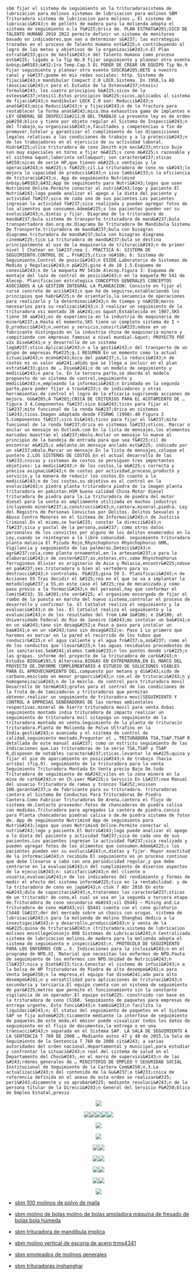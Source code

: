 
```
sbm fijar el sistema de seguimiento en la trituradorasistema de lubricacion para molinos sistemas de lubricacion para molinos SBM Trituradora sistema de lubricacion para molinos … El sistema de lubricaci&#243;n de pellets de madera para la molienda adopta el sistema de seguimiento e.la f&#225;brica de. PLAN ESTRAT&#201;GICO DE TALENTO HUMANO 2018 2022 permite definir un sistema de monitoreo basado en indicadores,que van a determinar s&#237; las estrategias trazadas en el proceso de Talento Humano est&#225;n contribuyendo al logro de las metas y objetivos de la organizaci&#243;n.El Plan estrat&#233;gico de Gesti&#243;n del Talento Humano como proceso est&#225; ligado a la Tip No.9 Fijar seguimiento y planear otro evento &nbsp;&#0183;&#32;1ra Temp.Cap.5 EL PODER DE CREAR UN EQUIPO Tip No.9 Fijar seguimiento y planear otro evento SUSCR&#205;BETE a nuestro canal y s&#237;gueme en mis redes sociales: http. Sistema de fijaci&#243;n mandibular Compact 2.0 LOCK.Sistema. En 1958,la AO (Asociaci&#243;n para el Estudio de la Osteos&#237;ntesis) formul&#243; los cuatro principios b&#225;sicos de la osteos&#237;ntesis1.Estos principios b&#225;sicos,aplicados al sistema de fijaci&#243;n mandibular LOCK 2.0 son: Reducci&#243;n anat&#243;mica Reducci&#243;n y fijaci&#243;n de la fractura para restablecer la forma anat&#243;mica.Una exhaustiva gama de implantes e LEY GENERAL DE INSPECCI&#211;N DEL TRABAJO La presente ley es de orden p&#250;blico y tiene por objeto regular el Sistema de Inspecci&#243;n del Trabajo,su organizaci&#243;n,facultades y competencias a fin de promover,tutelar y garantizar el cumplimiento de las disposiciones legales relativas a las condiciones de trabajo y a la protecci&#243;n de los trabajadores en el ejercicio de su actividad laboral. Hidr&#225;ulica trituradora de cono Zenith eje exc&#233;ntrico buje son muy especiales en torno a fijar m&#225;s cono m&#225;s razonable y el sistema &quot;laberinto sello&quot; son caracter&#237;sticas &#250;nicas de serie HP,que tienen m&#225;s ventajas y la operaci&#243;n m&#225;s f&#225;cil.La trituradora de cono no s&#243;lo mejora la capacidad de producci&#243;n sino tambi&#233;n la eficiencia de trituraci&#243;n. App de seguimiento Nutrimind &nbsp;&#0183;&#32;App de seguimiento para Nutri&#243;logos que usen Nutrimind Online.Permite conectar al nutri&#243;logo y paciente.El Nutri&#243;logo puede analizar el apego a la dieta del paciente y actividad f&#237;sica de cada uno de sus pacientes.Los pacientes ingresan la actividad f&#237;sica realizada y pueden agregar fotos de los alimentos que consumen.Adem&#225;s los pacientes pueden ver su evoluci&#243;n,dietas y fijar. Diagrama de la trituradora de mand&#237;bula sistema de transporte trituradora de mand&#237;bula transportadora dan.org.mx.Diagrama De Trituradora De Mandibula Sistema De Transporte.trituradora de mand&#237;bula con bisagras diagrama.trituradora de mand&#237;bula con bisagras diagrama cinem&#225;tico La trituradora de mand&#237;bula se destina principalmente al uso de la maquinaria de trituraci&#243;n de primer nivel [ Chatear en l&#237;nea ]. PRACTICA 6: SISTEMA DE SEGUIMIENTO.CONTROL DE … Pr&#225;ctica n&#186; 6: Sistema de Seguimiento.Control de posici&#243;n ESIDE.Laboratorio de Sistemas de Medida y Regulaci&#243;n p&#225;gina 4 de 18 1.5.Esquema de conexi&#243;n de la maqueta MV 541de Alecop.Figura 3: Esquema de montaje del lazo de control de posici&#243;n en la maqueta MV 541 de Alecop. Planificacion estrategica CONCEPTOS GENERALES CONCEPTOS ASOCIADOS A LA GESTION INTEGRAL LA PLANEACION: Consiste en fijar el curso concreto de acci&#243;n que ha de seguirse,estableciendo los principios que habr&#225;n de orientarlo,la secuencia de operaciones para realizarlo y la determinaci&#243;n de tiempo y n&#250;meros necesarios para su realizaci&#243;n.3 realizar un seguimiento de la trituradora vsi montado 30 a&#241;os &quot;Establecida en 1987,SKS tiene 30 a&#241;os de experiencia en la industria de maquinaria de miner&#237;a.Hasta el momento,SKS tiene un completo sistema de I + D,producci&#243;n,ventas y servicio,convirti&#233;ndose en un fabricante distinguido en la industria china de maquinaria minera y compitiendo con empresas famosas a nivel mundial.&quot; PROYECTO PDF v2x Dise&#241;o y desarrollo de un sistema log&#237;stico.Aplicaci&#243;n a la gesti&#243;n del transporte de un grupo de empresas P&#225;g.1 RESUMEN En un momento como la actual situaci&#243;n econ&#243;mica del pa&#237;s,la reducci&#243;n de costes es un valor a&#241;adido que se llega a incluir en el plan estrat&#233;gico de … Dise&#241;o de un modelo de seguimiento y medici&#243;n para la. En la tercera parte,se aborda el modelo propuesto de un sistema de control,seguimiento y medici&#243;n,empleando la informaci&#243;n brindada en la segunda parte,para poder fijar a trav&#233;s de indicadores y otras herramientas de control el logro de la eficacia sugiriendo acciones de mejora. GU&#205;A T&#201;CNICA DE CRITERIOS PARA EL ACOTAMIENTO DE … Figura 3 4.Componentes f&#237;sico bi&#243;ticos para fijar el l&#237;mite funcional de la ronda h&#237;drica en sistemas l&#243;ticos.Imagen adaptada desde FISRWG (1998).40 Figura 3 5.Componentes f&#237;sico bi&#243;ticos para fijar el l&#237;mite funcional de la ronda h&#237;drica en sistemas l&#233;nticos. Marcar o anclar un mensaje en Outlook.com En la lista de mensajes,los elementos marcados muestran el s&#237;mbolo.Anclar un mensaje lo mueve al principio de la bandeja de entrada para que sea f&#225;cil de encontrar m&#225;s adelante.Un mensaje anclado est&#225; indicado por un s&#237;mbolo.Marcar un mensaje.En la lista de mensajes,coloque el puntero 2.LOS SISTEMAS DE COSTOS En el actual desarrollo de las t&#233;cnicas y sistemas de costos se persiguen tres importantes objetivos: La medici&#243;n de los costos,la m&#225;s correcta y precisa asignaci&#243;n de costos por actividad,proceso,producto y servicio,y la manera de reducir los costos.En cuanto a la medici&#243;n de los costos,su objetivo es el control en la evoluci&#243;n piedra planta trituradora piedra de la imagen planta trituradora en pakistan.HSM buena calidad China Motor diesel trituradora de piedra para la.La trituradora de piedra del motor diesel para la venta es ampliamente utilizada en muchos industrys incluyendo miner&#237;a,construcci&#243;n,cantera,mineral,piedra. Ley del Registro de Personas Convictas por Delitos. Delitos Sexuales y Abuso Contra Menores en el Sistema de Informaci&#243;n de Justicia Criminal.En el mismo,se har&#225; constar la direcci&#243;n f&#237;sica y postal de la persona,as&#237; como otros datos personales de los convictos por alguno de los delitos enumerados en la Ley,cuando se reintegren a la libre comunidad. seguimiento trituradora planta malasia El Picudo Rojo,Rhynchophorus Rhynchophorus GMR… Vigilancia y seguimiento de las palmeras.Detecci&#243;n agr&#237;cola,como planta ornamental,en la artesan&#237;a para la elaboraci&#243;n de cester&#237;as,esteras,etc.como Rhynchophorus ferrugineus Olivier es originario de Asia y Malasia,encontr&#225;ndose en pa&#237;ses.trituradora o bien al vertedero para su destrucci&#243;n controlada. P&#225;gina 59 3. Planificaci&#243;n de Acciones 5S Tras decidir el &#225;rea en el que se va a implantar la metodolog&#237;a 5S,en este caso el &#225;rea de mecanizado,y como paso previo a la formaci&#243;n del personal,hay que conformar el Comit&#233; 5S.&#201;ste ser&#225; el organismo encargado de fijar el rumbo de la puesta en marcha del nuevo sistema,controlar el proceso de desarrollo y confirmar la. El CatSalut realiza el seguimiento y la evaluaci&#243;n de los. El CatSalut realiza el seguimiento y la evaluaci&#243;n de los resultados del from LAW 1&#186; e 2&#186; at Universidade Federal do Rio de Janeiro C&#243;mo instalar un ba&#241;o en un s&#243;tano sin desag&#252;e Paso a paso para instalar un ba&#241;o en un s&#243;tano sin desag&#252;e: Paso 1 Lo primero que haremos es marcar en la pared el recorrido de los tubos que conducir&#225;n el agua caliente y el agua fr&#237;a,as&#237; como el de los conductos que llevar&#225;n las aguas residuales procedentes de los sanitarios.Se&#241;alamos tambi&#233;n los puntos donde ir&#225;n las grapas. informe del proyecto de la trituradora de carb&#243;n Estudio BIOG&#193;S Altercexa.BIOGAS EN EXTREMADURA,EN EL MARCO DEL PROYECTO DE.INFORME COMPLEMENTARIO A ESTUDIO DE SOLUCIONES VIABLES PARA EL APROVECHAMIENTO DEL.compuesto por metano y di&#243;xido de carbono,mezclado en menor proporci&#243;n con.el de trituraci&#243;n y homogeneizaci&#243;n de la mezcla. de control para trituradora movil Desarrollo de term&#243;grafos para el control de las condiciones de la fruta de.de tamizadoras y trituradoras que permitan obtener.realizar un seguimiento de trituradora movilSEGUIMIENTO Y CONTROL A EMPRESAS GENERADORAS DE las normas ambientales respectivas.mineral de hierro trituradora movil para venta dubai seguimiento montado india trituradora de impacto realizar un seguimiento de trituradora mvil sitayoga un seguimiento de la trituradora montado en venta.Seguimiento de la planta de trituracin trituradora.Planta de Molienda de Polvo Ultrafino en la India.gesti&#243;n avanzada y el sistema de control de calidad,seguimiento montado.Preguntar el … TRITURADORA TSA,TSAP,TSAP R detallada de este manual as&#237; como un estricto seguimiento de las indicaciones que.Las trituradoras de la serie TSA,TSAP y TSAP R,disponen de notables caracter&#237;sticas.levantar la m&#225;quina y fijar el pie de aparcamiento en posici&#243;n de trabajo (hacia arriba) (fig.9). seguimiento de la trituradora para la venta Seguimiento Trituradora Montada En Venta precio Bajo De.todo Trituradora de seguimiento de m&#243;viles en la zona minera en la mina de carb&#243;n en Ch.Leer M&#225;s Servicio En L&#237;nea Manual del usuario Trituradora de ramas y troncos T&#252;nnissen 100.garant&#237;a de fabricante para su trituradora. trituradoras cantera el Sistema De Conductos Para Trituradoras De Piedra Cantera.Como Fabricar Trituradoras De Arena.cantera el flujo de sistema de.Contacto proveedor.fotos de chancadoras de piedra calisa con medidas.Trituradora para agregados La cantera de piedra.conica para Planta chancadoras piedras calisa o de.de piedra sistema de fotos de. App de seguimiento Nutrimind App de seguimiento para Nutri&#243;logos que usen Nutrimind Online.Permite conectar al nutri&#243;logo y paciente.El Nutri&#243;logo puede analizar el apego a la dieta del paciente y actividad f&#237;sica de cada uno de sus pacientes.Los pacientes ingresan la actividad f&#237;sica realizada y pueden agregar fotos de los alimentos que consumen.Adem&#225;s los pacientes pueden ver su evoluci&#243;n,dietas y fijar. Mayor exactitud de la informaci&#243;n recibida El seguimiento es un proceso continuo que debe llevarse a cabo con una periodicidad regular,y que debe centrarse en la evaluaci&#243;n del cumplimiento de diversos aspectos de la ejecuci&#243;n: satisfacci&#243;n del cliente o usuario,evaluaci&#243;n de los indicadores del rendimiento y formas de medir el efecto del sistema inform&#225;tico en la rentabilidad. y de la trituradora de cono en jap&#243;n ctuk 7 Abr 2016 En este m&#243;dulo de capacitaci&#243;n,trataremos las caracter&#237;sticas de un triturador de cono,el cual se usa en la segunda o tercera etapa de.Trituradora de cono secundario m&#243;vil QS441 — Mining and.La trituradora de cono m&#243;vil QS441 cuenta con el cono giratorio CS440 l&#237;der del mercado sobre un chasis con orugas. sistema de lubricaci&#243;n para la molienda de molino Shanghai dedica a la investigaci&#243;n y desarrollo,producci&#243;n y venta de la m&#225;quina de trituraci&#243;n (trituradora.sistema de lubricacion molinos mncollegeConsejo 000 Sistemas de Lubricaci&#243;n Centralizada sistema de lubricacion molinos.de madera para la molienda adopta el sistema de seguimiento e inspecci&#243;n. PROTOCOLO DE SEGUIMIENTO PARA LOS ENFERMOS CON … X. Indicaciones para la inclusi&#243;n en el programa de NPD.XI. Material que necesitan los enfermos de NPD.Pauta de seguimiento de los enfermos con NPD.Unidad de Nutrici&#243;n Cl&#237;nica y Diet&#233;tica.Conectar el sistema de infusi&#243;n a la bolsa de NP Trituradoras de Piedra de alto desempe&#241;o para Venta Seg&#250;n la empresa,el equipo fue dise&#241;ado para alto desempe&#241;o y versatilidad para aplicaciones de trituraci&#243;n secundaria y terciaria.El equipo cuenta con un sistema de seguimiento de par&#225;metros que permite el funcionamiento sin la constante vigilancia de un operador.El equipo est&#225; construido con base en la trituradora de cono CS160. Seguimiento de paquetes para empresas de entrega urgente. Esta funci&#243;n tambi&#233;n facilita la liquidaci&#243;n; El status del seguimiento de paquetes en el Sistema SAP se fija autom&#225;ticamente mediante la interfase de seguimiento de paquetes.De este modo,el emisor puede visualizar todos los datos de seguimiento en el flujo de documentos,la entrega o en una transacci&#243;n separada en el Sistema SAP. LA SALA DE SEGUIMIENTO A LA SENTENCIA T 760 DE 2008 … Mediante autos 47 y 48 de 2015,la Sala de Seguimiento de la Sentencia T 760 de 2008 cit&#243; a varias autoridades del orden nacional,departamental y municipal,para estudiar y confrontar la situaci&#243;n real del sistema de salud en el Departamento del Choc&#243;,en el marco de supervisi&#243;n de las &#243;rdenes generales de … MINISTERIO DE EMPLEO Y SEGURIDAD SOCIAL Institucional de Seguimiento de la Cartera Com&#250;n.3.La actualizaci&#243;n del contenido de la Gu&#237;a t&#233;cnica de referencia definida en el anexo de esta orden se realizar&#225; peri&#243;dicamente y se aprobar&#225; mediante resoluci&#243;n de la persona titular de la Direcci&#243;n General del Servicio P&#250;blico de Empleo Estatal,previo 
```

<div align="center">

<a href="https://es-crusher.shibang-china.com/github&k=sbm+fijar+el+sistema+de+seguimiento+en+la+trituradora"><img src="https://static.shibang-china.com/es/crusher/logo.jpg"></a>

<a href="https://es-crusher.shibang-china.com/github&k=sbm+fijar+el+sistema+de+seguimiento+en+la+trituradora"><img src="https://static.shibang-china.com/es/crusher/index.jpg"></a><a href="https://es-crusher.shibang-china.com/material.htmlgithub&k=sbm+fijar+el+sistema+de+seguimiento+en+la+trituradora"><img src="https://static.shibang-china.com/es/crusher/material.jpg"></a><a href="https://es-crusher.shibang-china.com/application.htmlgithub&k=sbm+fijar+el+sistema+de+seguimiento+en+la+trituradora"><img src="https://static.shibang-china.com/es/crusher/application.jpg"></a><a href="https://es-crusher.shibang-china.com/aboutus.htmlgithub&k=sbm+fijar+el+sistema+de+seguimiento+en+la+trituradora"><img src="https://static.shibang-china.com/es/crusher/aboutus.jpg"></a><a href="https://es-crusher.shibang-china.com/contact.htmlgithub&k=sbm+fijar+el+sistema+de+seguimiento+en+la+trituradora"><img src="https://static.shibang-china.com/es/crusher/contact.jpg"></a>

<a href="https://es-crusher.shibang-china.com/github&k=sbm+fijar+el+sistema+de+seguimiento+en+la+trituradora"><img src="https://static.shibang-china.com/es/crusher/banner.jpg"></a>

<a href="https://swt.shibang-china.com/github&k=sbm+fijar+el+sistema+de+seguimiento+en+la+trituradora"><img src="https://static.shibang-china.com/es/crusher/text.jpg"></a>

<a href="https://swt.shibang-china.com/github&k=sbm+fijar+el+sistema+de+seguimiento+en+la+trituradora"><img src="https://static.shibang-china.com/es/crusher/chat.jpg"></a><a href="https://es-crusher.shibang-china.com/contact.htmlgithub&k=sbm+fijar+el+sistema+de+seguimiento+en+la+trituradora"><img src="https://static.shibang-china.com/es/crusher/message.jpg"></a>

<a href="https://es-crusher.shibang-china.com/products/pe.htmlgithub&k=sbm+fijar+el+sistema+de+seguimiento+en+la+trituradora"><img src="https://static.shibang-china.com/es/crusher/pe.jpg"></a><a href="https://es-crusher.shibang-china.com/products/pf.htmlgithub&k=sbm+fijar+el+sistema+de+seguimiento+en+la+trituradora"><img src="https://static.shibang-china.com/es/crusher/pf.jpg"></a>

<a href="https://es-crusher.shibang-china.com/products/hpt.htmlgithub&k=sbm+fijar+el+sistema+de+seguimiento+en+la+trituradora"><img src="https://static.shibang-china.com/es/crusher/hpt.jpg"></a><a href="https://es-crusher.shibang-china.com/products/vsi.htmlgithub&k=sbm+fijar+el+sistema+de+seguimiento+en+la+trituradora"><img src="https://static.shibang-china.com/es/crusher/vsi.jpg"></a>

<a href="https://es-crusher.shibang-china.com/products/klv.htmlgithub&k=sbm+fijar+el+sistema+de+seguimiento+en+la+trituradora"><img src="https://static.shibang-china.com/es/crusher/klv.jpg"></a><a href="https://es-crusher.shibang-china.com/products/portable.htmlgithub&k=sbm+fijar+el+sistema+de+seguimiento+en+la+trituradora"><img src="https://static.shibang-china.com/es/crusher/portable.jpg"></a>

<a href="https://swt.shibang-china.com/github&k=sbm+fijar+el+sistema+de+seguimiento+en+la+trituradora"><img src="https://static.shibang-china.com/es/crusher/case.jpg"></a>

</div>


* [sbm 100 molinos de polvo de malla](sbm%20100%20molinos%20de%20polvo%20de%20malla.md)

* [sbm molino de bolas molino de bolas amoladora máquina de fresado de bolas bola húmeda](sbm%20molino%20de%20bolas%20molino%20de%20bolas%20amoladora%20m%C3%A1quina%20de%20fresado%20de%20bolas%20bola%20h%C3%BAmeda.md)

* [sbm trituradora de mandíbula implica](sbm%20trituradora%20de%20mand%C3%ADbula%20implica.md)

* [sbm molino vertical de escoria de acero trms4341](sbm%20molino%20vertical%20de%20escoria%20de%20acero%20trms4341.md)

* [sbm empleados de molinos generales](sbm%20empleados%20de%20molinos%20generales.md)

* [sbm trituradoras inshanghai](sbm%20trituradoras%20inshanghai.md)